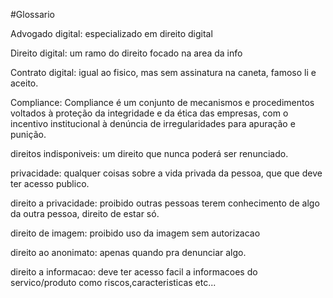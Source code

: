 #Glossario

Advogado digital: especializado em direito digital

Direito digital: um ramo do direito focado na area da info

Contrato digital: igual ao fisico, mas sem assinatura na caneta, famoso li e aceito.

Compliance: Compliance é um conjunto de mecanismos e procedimentos voltados à proteção da integridade e da ética das empresas, com o incentivo institucional à denúncia de irregularidades para apuração e punição. 

direitos indisponiveis: um direito que nunca poderá ser renunciado.

privacidade: qualquer coisas sobre a vida privada da pessoa, que que deve ter acesso publico.

direito a privacidade: proibido outras pessoas terem conhecimento de algo da outra pessoa, direito de estar só.

direito de imagem: proibido uso da imagem sem autorizacao

direito ao anonimato: apenas quando pra denunciar algo.

direito a informacao: deve ter acesso facil a informacoes do servico/produto como riscos,caracteristicas etc...

